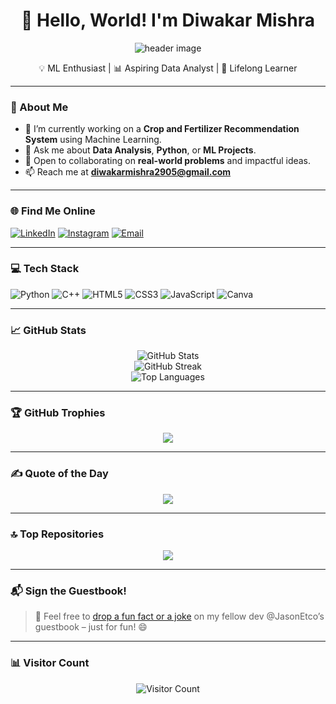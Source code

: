 <h1 align="center">👋 Hello, World! I'm Diwakar Mishra</h1>
<p align="center">
  <img src="https://user-images.githubusercontent.com/74038190/213916011-5c1f34f0-3db4-4b78-87c1-4e6f8795ad81.gif" alt="header image" />
</p>

<p align="center">
  💡 ML Enthusiast | 📊 Aspiring Data Analyst | 🌱 Lifelong Learner  
</p>

---

### 🧠 About Me

- 🔭 I’m currently working on a **Crop and Fertilizer Recommendation System** using Machine Learning.
- 💬 Ask me about **Data Analysis**, **Python**, or **ML Projects**.
- 🤝 Open to collaborating on **real-world problems** and impactful ideas.
- 📫 Reach me at **[diwakarmishra2905@gmail.com](mailto:diwakarmishra2905@gmail.com)**

---

### 🌐 Find Me Online

[![LinkedIn](https://img.shields.io/badge/LinkedIn-%230077B5.svg?style=for-the-badge&logo=linkedin&logoColor=white)](https://www.linkedin.com/in/diwakar-mishra2905/)
[![Instagram](https://img.shields.io/badge/Instagram-%23E4405F.svg?style=for-the-badge&logo=instagram&logoColor=white)](https://www.instagram.com/__diwakarmishra/)
[![Email](https://img.shields.io/badge/Gmail-D14836?style=for-the-badge&logo=gmail&logoColor=white)](mailto:diwakarmishra2905@gmail.com)

---

### 💻 Tech Stack

![Python](https://img.shields.io/badge/Python-3670A0?style=for-the-badge&logo=python&logoColor=ffdd54)
![C++](https://img.shields.io/badge/C++-00599C?style=for-the-badge&logo=cplusplus&logoColor=white)
![HTML5](https://img.shields.io/badge/HTML5-E34F26?style=for-the-badge&logo=html5&logoColor=white)
![CSS3](https://img.shields.io/badge/CSS3-1572B6?style=for-the-badge&logo=css3&logoColor=white)
![JavaScript](https://img.shields.io/badge/JavaScript-F7DF1E?style=for-the-badge&logo=javascript&logoColor=black)
![Canva](https://img.shields.io/badge/Canva-00C4CC?style=for-the-badge&logo=canva&logoColor=white)

---

### 📈 GitHub Stats

<p align="center">
  <img src="https://github-readme-stats.vercel.app/api?username=diwakar2905&theme=dark&hide_border=false&include_all_commits=false&count_private=false" alt="GitHub Stats" />
  <br/>
  <img src="https://github-readme-streak-stats.herokuapp.com/?user=diwakar2905&theme=dark&hide_border=false" alt="GitHub Streak" />
  <br/>
  <img src="https://github-readme-stats.vercel.app/api/top-langs/?username=diwakar2905&theme=dark&hide_border=false&layout=compact" alt="Top Languages" />
</p>

---

### 🏆 GitHub Trophies

<p align="center">
  <img src="https://github-profile-trophy.vercel.app/?username=diwakar2905&theme=radical&no-frame=false&no-bg=true&margin-w=4" />
</p>

---

### ✍️ Quote of the Day

<p align="center">
  <img src="https://quotes-github-readme.vercel.app/api?type=horizontal&theme=radical" />
</p>

---

### 🔝 Top Repositories

<p align="center">
  <img src="https://github-contributor-stats.vercel.app/api?username=diwakar2905&limit=5&theme=dark&combine_all_yearly_contributions=true" />
</p>

---

### 📬 Sign the Guestbook!

> 💌 Feel free to [drop a fun fact or a joke](https://github.com/JasonEtco) on my fellow dev @JasonEtco’s guestbook – just for fun! 😄

---

### 📊 Visitor Count

<p align="center">
  <img src="https://profile-counter.glitch.me/diwakar2905/count.svg" alt="Visitor Count" />
</p>


